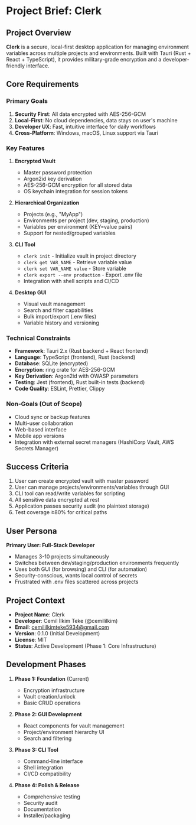 # Project Brief: Clerk

## Project Overview
**Clerk** is a secure, local-first desktop application for managing environment variables across multiple projects and environments. Built with Tauri (Rust + React + TypeScript), it provides military-grade encryption and a developer-friendly interface.

## Core Requirements

### Primary Goals
1. **Security First**: All data encrypted with AES-256-GCM
2. **Local-First**: No cloud dependencies, data stays on user's machine
3. **Developer UX**: Fast, intuitive interface for daily workflows
4. **Cross-Platform**: Windows, macOS, Linux support via Tauri

### Key Features
1. **Encrypted Vault**
   - Master password protection
   - Argon2id key derivation
   - AES-256-GCM encryption for all stored data
   - OS keychain integration for session tokens

2. **Hierarchical Organization**
   - Projects (e.g., "MyApp")
   - Environments per project (dev, staging, production)
   - Variables per environment (KEY=value pairs)
   - Support for nested/grouped variables

3. **CLI Tool**
   - `clerk init` - Initialize vault in project directory
   - `clerk get VAR_NAME` - Retrieve variable value
   - `clerk set VAR_NAME value` - Store variable
   - `clerk export --env production` - Export .env file
   - Integration with shell scripts and CI/CD

4. **Desktop GUI**
   - Visual vault management
   - Search and filter capabilities
   - Bulk import/export (.env files)
   - Variable history and versioning

### Technical Constraints
- **Framework**: Tauri 2.x (Rust backend + React frontend)
- **Language**: TypeScript (frontend), Rust (backend)
- **Database**: SQLite (encrypted)
- **Encryption**: ring crate for AES-256-GCM
- **Key Derivation**: Argon2id with OWASP parameters
- **Testing**: Jest (frontend), Rust built-in tests (backend)
- **Code Quality**: ESLint, Prettier, Clippy

### Non-Goals (Out of Scope)
- Cloud sync or backup features
- Multi-user collaboration
- Web-based interface
- Mobile app versions
- Integration with external secret managers (HashiCorp Vault, AWS Secrets Manager)

## Success Criteria
1. User can create encrypted vault with master password
2. User can manage projects/environments/variables through GUI
3. CLI tool can read/write variables for scripting
4. All sensitive data encrypted at rest
5. Application passes security audit (no plaintext storage)
6. Test coverage ≥80% for critical paths

## User Persona
**Primary User: Full-Stack Developer**
- Manages 3-10 projects simultaneously
- Switches between dev/staging/production environments frequently
- Uses both GUI (for browsing) and CLI (for automation)
- Security-conscious, wants local control of secrets
- Frustrated with .env files scattered across projects

## Project Context
- **Project Name**: Clerk
- **Developer**: Cemil İlkim Teke (@cemililkim)
- **Email**: cemililkimteke5934@gmail.com
- **Version**: 0.1.0 (Initial Development)
- **License**: MIT
- **Status**: Active Development (Phase 1: Core Infrastructure)

## Development Phases
1. **Phase 1: Foundation** (Current)
   - Encryption infrastructure
   - Vault creation/unlock
   - Basic CRUD operations
   
2. **Phase 2: GUI Development**
   - React components for vault management
   - Project/environment hierarchy UI
   - Search and filtering
   
3. **Phase 3: CLI Tool**
   - Command-line interface
   - Shell integration
   - CI/CD compatibility
   
4. **Phase 4: Polish & Release**
   - Comprehensive testing
   - Security audit
   - Documentation
   - Installer/packaging
